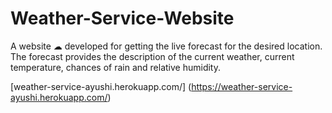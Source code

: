# Weather-Service-Website
A website ☁ developed for getting the live forecast for the desired location. The forecast provides the description of the current weather, current temperature, chances of rain and relative humidity.

[weather-service-ayushi.herokuapp.com/] (https://weather-service-ayushi.herokuapp.com/)
